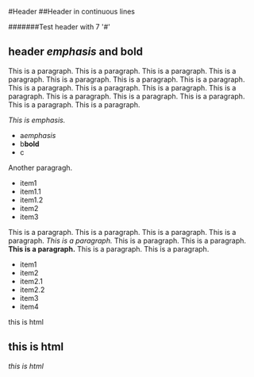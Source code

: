 #Header
##Header in continuous lines

#######Test header with 7 '#'

## header *emphasis* and **bold**

This is a paragraph. This is a paragraph. This is a paragraph. This is a paragraph. This is a paragraph. This is a paragraph. This is a paragraph. This is a paragraph. This is a paragraph. This is a paragraph. This is a paragraph. This is a paragraph. This is a paragraph. This is a paragraph. This is a paragraph. This is a paragraph. 


*This is emphasis.*

- a*emphasis*
- b**bold**
- c

Another paragragh.

- item1
 - item1.1
 - item1.2
- item2
- item3

This is a paragraph. This is a paragraph. This is a paragraph. This is a paragraph. *This is a paragraph.* This is a paragraph. This is a paragraph. **This is a paragraph.** This is a paragraph. This is a paragraph. 


- item1
- item2
 - item2.1
 - item2.2
- item3
- item4


<p>this is html</p>

<h2>this is html</h2>


<em>this is html</em>